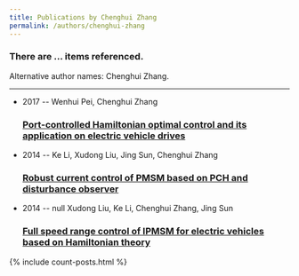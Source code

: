 ```yaml
---
title: Publications by Chenghui Zhang
permalink: /authors/chenghui-zhang
---
```


<h3 id="number-posts">There are ... items referenced.</h3>
<p id='info-authors'>Alternative author names: Chenghui Zhang.</p>
<hr />
<ul class="post-list">
<li><span class='post-meta'>2017 -- Wenhui Pei, Chenghui Zhang</span><h3><a class='post-link' href="{{ site.baseurl }}/port-controlled-hamiltonian-optimal-control-and-its-application-on-electric-vehicle-drives">Port-controlled Hamiltonian optimal control and its application on electric vehicle drives</a></h3></li>
<li><span class='post-meta'>2014 -- Ke Li, Xudong Liu, Jing Sun, Chenghui Zhang</span><h3><a class='post-link' href="{{ site.baseurl }}/robust-current-control-of-pmsm-based-on-pch-and-disturbance-observer">Robust current control of PMSM based on PCH and disturbance observer</a></h3></li>
<li><span class='post-meta'>2014 -- null Xudong Liu, Ke Li, Chenghui Zhang, Jing Sun</span><h3><a class='post-link' href="{{ site.baseurl }}/full-speed-range-control-of-ipmsm-for-electric-vehicles-based-on-hamiltonian-theory">Full speed range control of IPMSM for electric vehicles based on Hamiltonian theory</a></h3></li>

</ul>
{% include count-posts.html %}
